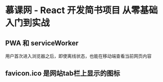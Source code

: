 # 慕课网 - React 开发简书项目 从零基础入门到实战

## PWA 和 serviceWorker

用户首次进入浏览器之后，即使离线状态，也能在移动端查看当前网页内容

## favicon.ico 是网站tab栏上显示的图标
